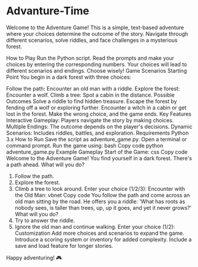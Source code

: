 # Advanture-Time

Welcome to the Adventure Game! This is a simple, text-based adventure where your choices determine the outcome of the story. Navigate through different scenarios, solve riddles, and face challenges in a mysterious forest.

How to Play
Run the Python script.
Read the prompts and make your choices by entering the corresponding numbers.
Your choices will lead to different scenarios and endings. Choose wisely!
Game Scenarios
Starting Point
You begin in a dark forest with three choices:

Follow the path: Encounter an old man with a riddle.
Explore the forest: Encounter a wolf.
Climb a tree: Spot a cabin in the distance.
Possible Outcomes
Solve a riddle to find hidden treasure.
Escape the forest by fending off a wolf or exploring further.
Encounter a witch in a cabin or get lost in the forest.
Make the wrong choice, and the game ends.
Key Features
Interactive Gameplay: Players navigate the story by making choices.
Multiple Endings: The outcome depends on the player's decisions.
Dynamic Scenarios: Includes riddles, battles, and exploration.
Requirements
Python 3.x
How to Run
Save the script as adventure_game.py.
Open a terminal or command prompt.
Run the game using:
bash
Copy code
python adventure_game.py
Example Gameplay
Start of the Game:
css
Copy code
Welcome to the Adventure Game!
You find yourself in a dark forest. There's a path ahead.
What will you do?
1. Follow the path.
2. Explore the forest.
3. Climb a tree to look around.
Enter your choice (1/2/3):
Encounter with the Old Man:
vbnet
Copy code
You follow the path and come across an old man sitting by the road.
He offers you a riddle: 'What has roots as nobody sees, is taller than trees, up, up it goes, and yet it never grows?'
What will you do?
1. Try to answer the riddle.
2. Ignore the old man and continue walking.
Enter your choice (1/2):
Customization
Add more choices and scenarios to expand the game.
Introduce a scoring system or inventory for added complexity.
Include a save and load feature for longer stories.

Happy adventuring! 🎮
